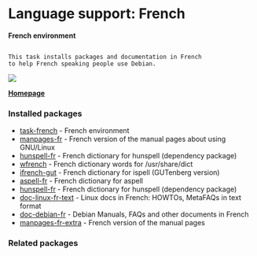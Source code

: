 # Language support: French

__French environment__

```

This task installs packages and documentation in French
to help French speaking people use Debian.

```

[![](https://screenshots.debian.net/thumbnail/task-french/)](https://screenshots.debian.net/screenshot/task-french/)



**[Homepage]()**

### Installed packages

* [task-french](https://packages.debian.org/stretch/task-french) - French environment
* [manpages-fr](https://packages.debian.org/stretch/manpages-fr) - French version of the manual pages about using GNU/Linux
* [hunspell-fr](https://packages.debian.org/stretch/hunspell-fr) - French dictionary for hunspell (dependency package)
* [wfrench](https://packages.debian.org/stretch/wfrench) - French dictionary words for /usr/share/dict
* [ifrench-gut](https://packages.debian.org/stretch/ifrench-gut) - French dictionary for ispell (GUTenberg version)
* [aspell-fr](https://packages.debian.org/stretch/aspell-fr) - French dictionary for aspell
* [hunspell-fr](https://packages.debian.org/stretch/hunspell-fr) - French dictionary for hunspell (dependency package)
* [doc-linux-fr-text](https://packages.debian.org/stretch/doc-linux-fr-text) - Linux docs in French: HOWTOs, MetaFAQs in text format
* [doc-debian-fr](https://packages.debian.org/stretch/doc-debian-fr) - Debian Manuals, FAQs and other documents in French
* [manpages-fr-extra](https://packages.debian.org/stretch/manpages-fr-extra) - French version of the manual pages

### Related packages

<sub>  </sub>
